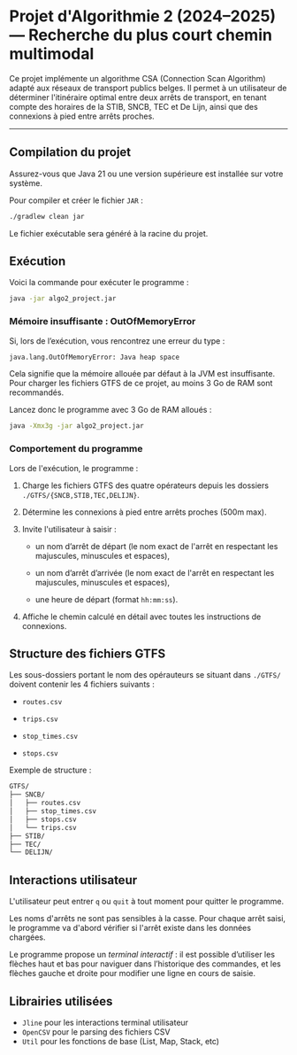 # Projet d'Algorithmie 2 (2024–2025) — Recherche du plus court chemin multimodal

Ce projet implémente un algorithme CSA (Connection Scan Algorithm) adapté aux réseaux de transport publics belges. Il permet à un utilisateur de déterminer l'itinéraire optimal entre deux arrêts de transport, en tenant compte des horaires de la STIB, SNCB, TEC et De Lijn, ainsi que des connexions à pied entre arrêts proches.

---

## Compilation du projet

Assurez-vous que Java 21 ou une version supérieure est installée sur votre système.

Pour compiler et créer le fichier `JAR` :

```sh
./gradlew clean jar
```

Le fichier exécutable sera généré à la racine du projet.

## Exécution

Voici la commande pour exécuter le programme :

```sh
java -jar algo2_project.jar
```

### Mémoire insuffisante : OutOfMemoryError

Si, lors de l’exécution, vous rencontrez une erreur du type :

```sh
java.lang.OutOfMemoryError: Java heap space
```

Cela signifie que la mémoire allouée par défaut à la JVM est insuffisante. Pour charger les fichiers GTFS de ce projet, au moins 3 Go de RAM sont recommandés.

Lancez donc le programme avec 3 Go de RAM alloués :

```sh
java -Xmx3g -jar algo2_project.jar
```

### Comportement du programme

Lors de l'exécution, le programme :

1. Charge les fichiers GTFS des quatre opérateurs depuis les dossiers `./GTFS/{SNCB,STIB,TEC,DELIJN}`.

2. Détermine les connexions à pied entre arrêts proches (500m max).

3. Invite l'utilisateur à saisir :

    - un nom d’arrêt de départ (le nom exact de l'arrêt en respectant les majuscules, minuscules et espaces),

    - un nom d’arrêt d’arrivée (le nom exact de l'arrêt en respectant les majuscules, minuscules et espaces),

    - une heure de départ (format `hh:mm:ss`).

4. Affiche le chemin calculé en détail avec toutes les instructions de connexions.

## Structure des fichiers GTFS

Les sous-dossiers portant le nom des opérauteurs se situant dans `./GTFS/` doivent contenir les 4 fichiers suivants :

- `routes.csv`

- `trips.csv`

- `stop_times.csv`

- `stops.csv`

Exemple de structure :

```sh
GTFS/
├── SNCB/
│   ├── routes.csv
│   ├── stop_times.csv
│   ├── stops.csv
│   └── trips.csv
├── STIB/
├── TEC/
└── DELIJN/
```

## Interactions utilisateur

L'utilisateur peut entrer `q` ou `quit` à tout moment pour quitter le programme.

Les noms d'arrêts ne sont pas sensibles à la casse. Pour chaque arrêt saisi, le programme va d'abord vérifier si l'arrêt existe dans les données chargées.

Le programme propose un *terminal interactif* : il est possible d’utiliser les flèches haut et bas pour naviguer dans l’historique des commandes, et les flèches gauche et droite pour modifier une ligne en cours de saisie.

## Librairies utilisées

- `Jline` pour les interactions terminal utilisateur
- `OpenCSV` pour le parsing des fichiers CSV
- `Util` pour les fonctions de base (List, Map, Stack, etc)
  